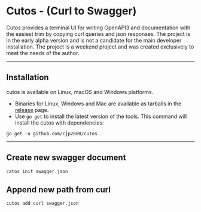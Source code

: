 # Cutos - (Curl to Swagger) 

Cutos provides a terminal UI for writing OpenAPI3 and documentation with the easiest trim by copying сurl queries and json responses.
The project is in the early alpha version and is not a candidate for the main developer installation.
The project is a weekend project and was created exclusively to meet the needs of the author.

---

## Installation

cutos is available on Linux, macOS and Windows platforms.

* Binaries for Linux, Windows and Mac are available as tarballs in the [release](https://github.com/cjp2600/cutos/releases) page.
* Use `go get` to install the latest version of the tools. This command will install the cutos with dependencies:
```shell
go get -u github.com/cjp2600/cutos
```                                                           

---

## Create new swagger document
```shell
catos init swagger.json
```

## Append new path from curl
```shell
cutos add curl swagger.json
```
